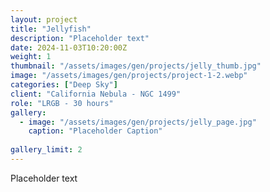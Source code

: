 ```yaml
---
layout: project
title: "Jellyfish"
description: "Placeholder text"
date: 2024-11-03T10:20:00Z
weight: 1
thumbnail: "/assets/images/gen/projects/jelly_thumb.jpg"
image: "/assets/images/gen/projects/project-1-2.webp"
categories: ["Deep Sky"]
client: "California Nebula - NGC 1499"
role: "LRGB - 30 hours"
gallery:
  - image: "/assets/images/gen/projects/jelly_page.jpg"
    caption: "Placeholder Caption"
  
gallery_limit: 2
---
```


Placeholder text